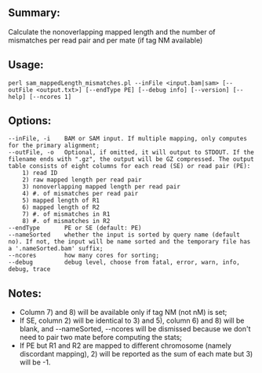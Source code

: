 ## Summary:
Calculate the nonoverlapping mapped length and the number of mismatches per read pair and per mate (if tag NM available)

## Usage:
    perl sam_mappedLength_mismatches.pl --inFile <input.bam|sam> [--outFile <output.txt>] [--endType PE] [--debug info] [--version] [--help] [--ncores 1]

## Options: 

    --inFile, -i    BAM or SAM input. If multiple mapping, only computes for the primary alignment;
    --outFile, -o   Optional, if omitted, it will output to STDOUT. If the filename ends with ".gz", the output will be GZ compressed. The output table consists of eight columns for each read (SE) or read pair (PE):
        1) read ID
        2) raw mapped length per read pair
        3) nonoverlapping mapped length per read pair
        4) #. of mismatches per read pair
        5) mapped length of R1
        6) mapped length of R2
        7) #. of mismatches in R1
        8) #. of mismatches in R2
    --endType       PE or SE (default: PE)
    --nameSorted    whether the input is sorted by query name (default no). If not, the input will be name sorted and the temporary file has a '.nameSorted.bam' suffix;
    --ncores        how many cores for sorting;
    --debug         debug level, choose from fatal, error, warn, info, debug, trace

## Notes:
* Column 7) and 8) will be available only if tag NM (not nM) is set;
* If SE, column 2) will be identical to 3) and 5), column 6) and 8) will be blank, and --nameSorted, --ncores will be dismissed because we don't need to pair two mate before computing the stats;
* If PE but R1 and R2 are mapped to different chromosome (namely discordant mapping), 2) will be reported as the sum of each mate but 3) will be -1.
